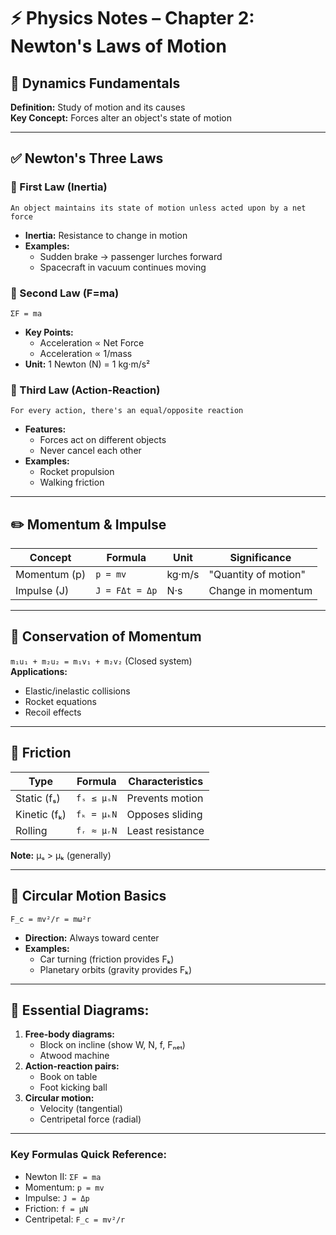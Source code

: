 # ⚡ Physics Notes – Chapter 2: Newton's Laws of Motion

## 📍 Dynamics Fundamentals
**Definition:** Study of motion and its causes  
**Key Concept:** Forces alter an object's state of motion

---

## ✅ Newton's Three Laws

### 🧩 First Law (Inertia)
`An object maintains its state of motion unless acted upon by a net force`  
- **Inertia:** Resistance to change in motion  
- **Examples:**  
  - Sudden brake → passenger lurches forward  
  - Spacecraft in vacuum continues moving  

### 🧩 Second Law (F=ma)
`ΣF = ma`  
- **Key Points:**  
  - Acceleration ∝ Net Force  
  - Acceleration ∝ 1/mass  
- **Unit:** 1 Newton (N) = 1 kg·m/s²  

### 🧩 Third Law (Action-Reaction)
`For every action, there's an equal/opposite reaction`  
- **Features:**  
  - Forces act on different objects  
  - Never cancel each other  
- **Examples:**  
  - Rocket propulsion  
  - Walking friction  

---

## ✏️ Momentum & Impulse
| Concept | Formula | Unit | Significance |
|---------|---------|------|--------------|
| Momentum (p) | `p = mv` | kg·m/s | "Quantity of motion" |
| Impulse (J) | `J = FΔt = Δp` | N·s | Change in momentum |

---

## 📍 Conservation of Momentum
`m₁u₁ + m₂u₂ = m₁v₁ + m₂v₂` (Closed system)  
**Applications:**  
- Elastic/inelastic collisions  
- Rocket equations  
- Recoil effects  

---

## 📍 Friction
| Type | Formula | Characteristics |
|------|---------|-----------------|
| Static (fₛ) | `fₛ ≤ μₛN` | Prevents motion |
| Kinetic (fₖ) | `fₖ = μₖN` | Opposes sliding |
| Rolling | `fᵣ ≈ μᵣN` | Least resistance |

**Note:** μₛ > μₖ (generally)

---

## 🧲 Circular Motion Basics
`F_c = mv²/r = mω²r`  
- **Direction:** Always toward center  
- **Examples:**  
  - Car turning (friction provides Fₖ)  
  - Planetary orbits (gravity provides Fₖ)  

---

## 📝 Essential Diagrams:
1. **Free-body diagrams:**  
   - Block on incline (show W, N, f, Fₙₑₜ)  
   - Atwood machine  
2. **Action-reaction pairs:**  
   - Book on table  
   - Foot kicking ball  
3. **Circular motion:**  
   - Velocity (tangential)  
   - Centripetal force (radial)  

---

### Key Formulas Quick Reference:
- Newton II: `ΣF = ma`  
- Momentum: `p = mv`  
- Impulse: `J = Δp`  
- Friction: `f = μN`  
- Centripetal: `F_c = mv²/r`  